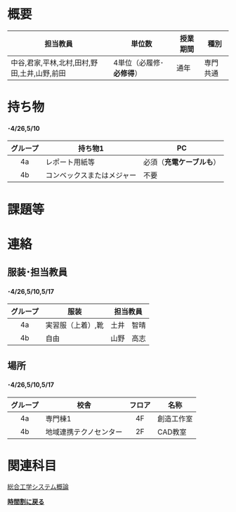 # 概要
| 担当教員 | 単位数 | 授業期間 | 種別 |
| --- | --- | --- | --- |
| 中谷,君家,平林,北村,田村,野田,土井,山野,前田 | 4単位（必履修･**必修得**）| 通年 | 専門共通 |

# 持ち物
#### ･4/26,5/10
| グループ | 持ち物1 | PC |
| :---:| --- | --- |
| 4a | レポート用紙等 | 必須（**充電ケーブルも**） |
| 4b | コンベックスまたはメジャー | 不要 |


# 課題等

# 連絡
## 服装･担当教員
#### ･4/26,5/10,5/17
| グループ | 服装 | 担当教員 |
| :---: | --- | --- |
| 4a | 実習服（上着）,靴 | 土井　智晴 |
| 4b | 自由 | 山野　高志 |

## 場所
#### ･4/26,5/10,5/17
| グループ | 校舎 | フロア | 名称 |
| :---: | --- | :---: | --- |
| 4a | 専門棟1 | 4F | 創造工作室 |
| 4b | 地域連携テクノセンター | 2F | CAD教室 |

# 関連科目
[総合工学システム概論](intro.md)  

[**時間割に戻る**](../timetable.md)
